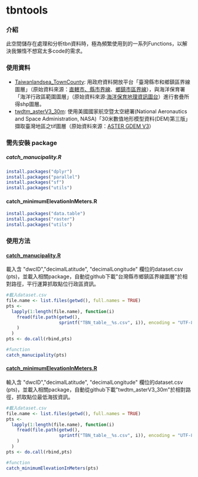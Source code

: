 # tbntools

### 介紹
此空間儲存在處理和分析tbn資料時，極為頻繁使用到的一系列Functions，以解決我懶惰不想寫太多code的需求。

### 使用資料
* [Taiwanlandsea_TownCounty](https://github.com/MongMong11/tbntools/tree/main/Taiwanlandsea_TownCounty): 用政府資料開放平台「臺灣縣市和鄉鎮區界線圖層」（原始資料來源：[直轄市、縣市界線](https://data.gov.tw/dataset/32158)、[鄉鎮市區界線](https://data.gov.tw/dataset/32157)），與海洋保育署「海洋行政區範圍圖層」（原始資料來源:[海洋保育地理資訊圖台](https://iocean.oca.gov.tw/iOceanMap/map.aspx)）進行套疊所得shp圖層。
* [twdtm_asterV3_30m](https://github.com/MongMong11/tbntools/tree/main/twdtm_asterV3_30m): 使用美國國家航空暨太空總署(National Aeronautics and Space Administration, NASA)「30米數值地形模型資料(DEM)第三版」擷取臺灣地區之tif圖層（原始資料來源：[ASTER GDEM V3](https://asterweb.jpl.nasa.gov/gdem.asp?fbclid=IwAR1TdjOyhS-fNUav-CQHQdMz4Ad7GkqGY5ZY2Lq_CqpFNZ5c6ogS0DxI-aY)）

### 需先安裝 package
##### catch_manucipality.R
```R
install.packages("dplyr")
install.packages("parallel")
install.packages("sf")
install.packages("utils")
```

#### catch_minimumElevationInMeters.R 
```R
install.packages("data.table")
install.packages("raster")
install.packages("utils")
```

### 使用方法

#### [catch_manucipality.R](https://github.com/MongMong11/tbntools/blob/main/catch_municipality.R)
載入含 "dwcID","decimalLatitude", "decimalLongitude" 欄位的dataset.csv (pts)，並載入相關package，自動從github下載"台灣縣市鄉鎮區界線圖層"於相對路徑，平行運算抓取點位行政區資訊。
```R
#載入dataset.csv
file.name <- list.files(getwd(), full.names = TRUE)
pts <- 
  lapply(1:length(file.name), function(i)
    fread(file.path(getwd(), 
                    sprintf("TBN_table__%s.csv", i)), encoding = "UTF-8"
    )
  )
pts <- do.call(rbind,pts)

#function
catch_manucipality(pts)
```

#### [catch_minimumElevationInMeters.R](https://github.com/MongMong11/tbntools/blob/main/catch_minimumElevationInMeters.R)
輸入含 "dwcID","decimalLatitude", "decimalLongitude" 欄位的dataset.csv (pts)，並載入相關package，自動從github下載"twdtm_asterV3_30m"於相對路徑，抓取點位最低海拔資訊。
```R
#載入dataset.csv
file.name <- list.files(getwd(), full.names = TRUE)
pts <- 
  lapply(1:length(file.name), function(i)
    fread(file.path(getwd(), 
                    sprintf("TBN_table__%s.csv", i)), encoding = "UTF-8"
    )
  )
pts <- do.call(rbind,pts)

#function
catch_minimumElevationInMeters(pts)
```
